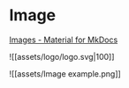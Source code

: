 # Image

[Images - Material for MkDocs](https://squidfunk.github.io/mkdocs-material/reference/images/)

![[assets/logo/logo.svg|100]]

![[assets/Image example.png]]
